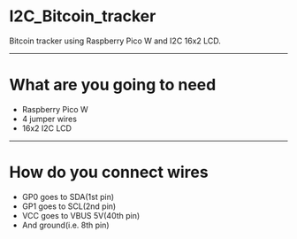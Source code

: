 # I2C_Bitcoin_tracker
Bitcoin tracker using Raspberry Pico W and I2C 16x2 LCD.
<hr>

# What are you going to need
<ul>
  <li>Raspberry Pico W</li>
  <li>4 jumper wires</li>
  <li>16x2 I2C LCD</li>
</ul>
<hr>

# How do you connect wires
<ul>
  <li>GP0 goes to SDA(1st pin)</li>
  <li>GP1 goes to SCL(2nd pin)</li>
  <li>VCC goes to VBUS 5V(40th pin)</li>
  <li>And ground(i.e. 8th pin)</li>
</ul>

